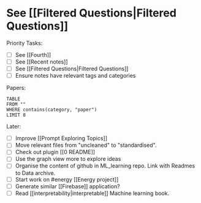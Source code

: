 # See [[Filtered Questions|Filtered Questions]]


Priority Tasks:
- [ ] See [[Fourth]]
- [ ] See [[Recent notes]]
- [ ] See [[Filtered Questions|Filtered Questions]]
- [ ] Ensure notes have relevant tags and categories

Papers:
```dataview
TABLE
FROM ""
WHERE contains(category, "paper")
LIMIT 8
```

Later:
- [ ] Improve [[Prompt Exploring Topics]]
- [ ] Move relevant files from "uncleaned" to "standardised".
- [ ] Check out plugin [[0 README]]
- [ ] Use the graph view more to explore ideas
- [ ] Organise the content of github in ML_learning repo. Link with Readmes to Data archive.
- [ ] Start work on #energy [[Energy project]]
- [ ] Generate similar [[Firebase]] application?
- [ ] Read [[interpretability|interpretable]] Machine learning book.